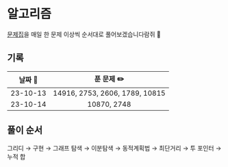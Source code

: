 # 알고리즘

<a href='https://github.com/tony9402/baekjoon/tree/main#%EA%B0%81-%EC%95%8C%EA%B3%A0%EB%A6%AC%EC%A6%98-%EB%AC%B8%EC%A0%9C%EC%A7%91'>문제집</a>을 매일 한 문제 이상씩 순서대로 풀어보겠습니다람쥐 🐹

## 기록

| 날짜 📅  |           푼 문제 ✏️           |
| :------: | :----------------------------: |
| 23-10-13 | 14916, 2753, 2606, 1789, 10815 |
| 23-10-14 |          10870, 2748           |

## 풀이 순서

그리디
→ 구현
→ 그래프 탐색
→ 이분탐색
→ 동적계획법
→ 최단거리
→ 투 포인터
→ 누적 합
